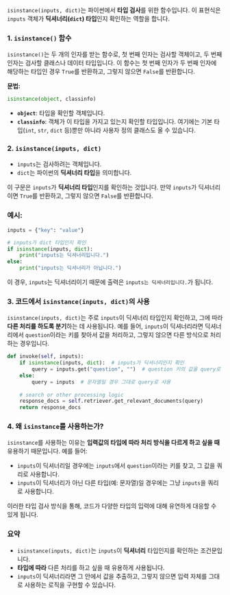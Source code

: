 `isinstance(inputs, dict)`는 파이썬에서 **타입 검사**를 위한 함수입니다. 이 표현식은 `inputs` 객체가 **딕셔너리(`dict`) 타입**인지 확인하는 역할을 합니다.

### 1. `isinstance()` 함수
`isinstance()`는 두 개의 인자를 받는 함수로, 첫 번째 인자는 검사할 객체이고, 두 번째 인자는 검사할 클래스나 데이터 타입입니다. 이 함수는 첫 번째 인자가 두 번째 인자에 해당하는 타입인 경우 `True`를 반환하고, 그렇지 않으면 `False`를 반환합니다.

**문법:**
```python
isinstance(object, classinfo)
```

- **`object`**: 타입을 확인할 객체입니다.
- **`classinfo`**: 객체가 이 타입을 가지고 있는지 확인할 타입입니다. 여기에는 기본 타입(`int`, `str`, `dict` 등)뿐만 아니라 사용자 정의 클래스도 올 수 있습니다.

### 2. `isinstance(inputs, dict)`
- `inputs`는 검사하려는 객체입니다.
- `dict`는 파이썬의 **딕셔너리 타입**을 의미합니다.

이 구문은 `inputs`가 **딕셔너리 타입**인지를 확인하는 것입니다. 만약 `inputs`가 딕셔너리이면 `True`를 반환하고, 그렇지 않으면 `False`를 반환합니다.

### 예시:

```python
inputs = {"key": "value"}

# inputs가 dict 타입인지 확인
if isinstance(inputs, dict):
    print("inputs는 딕셔너리입니다.")
else:
    print("inputs는 딕셔너리가 아닙니다.")
```

이 경우, `inputs`는 딕셔너리이기 때문에 출력은 `inputs는 딕셔너리입니다.`가 됩니다.

### 3. 코드에서 `isinstance(inputs, dict)`의 사용
`isinstance(inputs, dict)`는 주로 `inputs`이 딕셔너리 타입인지 확인하고, 그에 따라 **다른 처리를 하도록 분기**하는 데 사용됩니다. 예를 들어, `inputs`이 딕셔너리라면 딕셔너리에서 `question`이라는 키를 찾아서 값을 처리하고, 그렇지 않으면 다른 방식으로 처리하는 경우입니다.

```python
def invoke(self, inputs):
    if isinstance(inputs, dict):  # inputs가 딕셔너리인지 확인
        query = inputs.get("question", "")  # question 키의 값을 query로 사용
    else:
        query = inputs  # 문자열일 경우 그대로 query로 사용
    
    # search or other processing logic
    response_docs = self.retriever.get_relevant_documents(query)
    return response_docs
```

### 4. 왜 `isinstance`를 사용하는가?
`isinstance`를 사용하는 이유는 **입력값의 타입에 따라 처리 방식을 다르게 하고 싶을 때** 유용하기 때문입니다. 예를 들어:
- `inputs`이 딕셔너리일 경우에는 `inputs`에서 `question`이라는 키를 찾고, 그 값을 쿼리로 사용합니다.
- `inputs`이 딕셔너리가 아닌 다른 타입(예: 문자열)일 경우에는 그냥 `inputs`을 쿼리로 사용합니다.

이러한 타입 검사 방식을 통해, 코드가 다양한 타입의 입력에 대해 유연하게 대응할 수 있게 됩니다.

### 요약
- `isinstance(inputs, dict)`는 `inputs`이 **딕셔너리** 타입인지를 확인하는 조건문입니다.
- **타입에 따라** 다른 처리를 하고 싶을 때 유용하게 사용됩니다.
- `inputs`이 딕셔너리라면 그 안에서 값을 추출하고, 그렇지 않으면 입력 자체를 그대로 사용하는 로직을 구현할 수 있습니다.